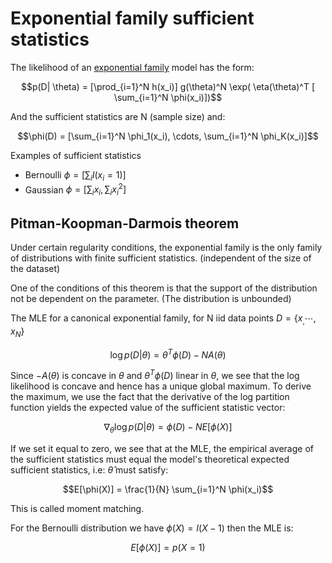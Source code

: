# Exponential family sufficient statistics
The likelihood of an [exponential family](exponential_family.md) model has the form:

$$p(D| \theta) = [\prod_{i=1}^N h(x_i)] g(\theta)^N \exp( \eta(\theta)^T [ \sum_{i=1}^N \phi(x_i)])$$

And the sufficient statistics are N (sample size) and:

$$\phi(D) = [\sum_{i=1}^N \phi_1(x_i), \cdots, \sum_{i=1}^N \phi_K(x_i)]$$

Examples of sufficient statistics

* Bernoulli $\phi= [\sum_i I(x_i =1)]$
* Gaussian $\phi = [\sum_i x_i, \sum_i x_i^2]$

## Pitman-Koopman-Darmois theorem

Under certain regularity conditions, the exponential family is the only family of distributions with finite sufficient statistics. (independent of the size of the dataset)

One of the conditions of this theorem is that the support of the distribution not be dependent on the parameter. (The distribution is unbounded)

The MLE for a canonical exponential family, for N iid data points $D = \{x_, \cdots, x_N \}$

$$ \log p(D| \theta) = \theta^T \phi(D) - NA(\theta) $$

Since $-A(\theta)$ is concave in $\theta$ and $\theta^T \phi(D)$ linear in $\theta$, we see that the log likelihood is concave and hence has a unique global maximum. To derive the maximum, we use the fact that the derivative of the log partition function yields the expected value of the sufficient statistic vector:

$$\nabla_{\theta} \log p (D|\theta) = \phi(D) - N E[\phi(X)]$$

If we set it equal to zero, we see that at the MLE, the empirical average of the sufficient statistics must equal the model's  theoretical expected sufficient statistics, i.e: $\hat{\theta}$ must satisfy:

$$E[\phi(X)] = \frac{1}{N} \sum_{i=1}^N \phi(x_i)$$

This is called moment matching.

For the Bernoulli distribution we have $\phi(X) = I(X - 1)$ then the MLE is:

$$
E[\phi(X)] = p(X = 1) 
$$